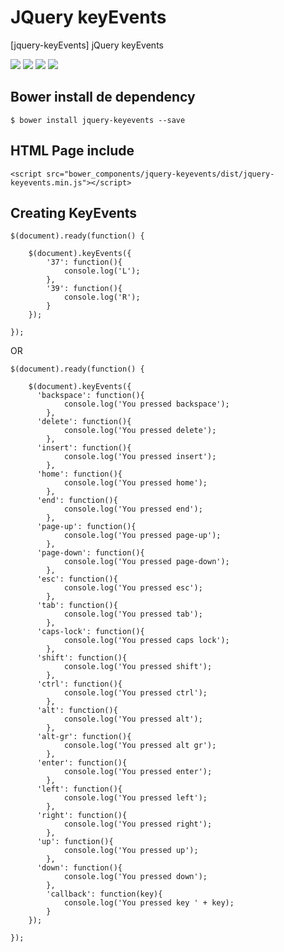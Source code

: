 JQuery keyEvents
===========
[jquery-keyEvents] jQuery keyEvents

<p>
  <a href="https://gitter.im/miamarti/jquery-keyEvents?utm_source=badge&utm_medium=badge&utm_campaign=pr-badge" target="_blank"><img src="https://badges.gitter.im/Join%20Chat.svg"></a>
  <img src="https://img.shields.io/badge/jquery--keyevents-release-green.svg">
  <img src="https://img.shields.io/badge/version-1.0.0-blue.svg">
  <img src="https://img.shields.io/bower/v/bootstrap.svg">
</p>

## Bower install de dependency
```
$ bower install jquery-keyevents --save
```

## HTML Page include
```
<script src="bower_components/jquery-keyevents/dist/jquery-keyevents.min.js"></script>
```

## Creating KeyEvents
```
$(document).ready(function() {
    
  	$(document).keyEvents({
  		'37': function(){
  		    console.log('L');
  		},
  		'39': function(){
  		    console.log('R');
  		}
  	});
    
});
```
OR
```
$(document).ready(function() {
    
  	$(document).keyEvents({
      'backspace': function(){
  		    console.log('You pressed backspace');
  		},
      'delete': function(){
  		    console.log('You pressed delete');
  		},
      'insert': function(){
  		    console.log('You pressed insert');
  		},
      'home': function(){
  		    console.log('You pressed home');
  		},
      'end': function(){
  		    console.log('You pressed end');
  		},
      'page-up': function(){
  		    console.log('You pressed page-up');
  		},
      'page-down': function(){
  		    console.log('You pressed page-down');
  		},
      'esc': function(){
  		    console.log('You pressed esc');
  		},
      'tab': function(){
  		    console.log('You pressed tab');
  		},
      'caps-lock': function(){
  		    console.log('You pressed caps lock');
  		},
      'shift': function(){
  		    console.log('You pressed shift');
  		},
      'ctrl': function(){
  		    console.log('You pressed ctrl');
  		},
      'alt': function(){
  		    console.log('You pressed alt');
  		},
      'alt-gr': function(){
  		    console.log('You pressed alt gr');
  		},
      'enter': function(){
  		    console.log('You pressed enter');
  		},
      'left': function(){
  		    console.log('You pressed left');
  		},
      'right': function(){
  		    console.log('You pressed right');
  		},
      'up': function(){
  		    console.log('You pressed up');
  		},
      'down': function(){
  		    console.log('You pressed down');
  		},
  		'callback': function(key){
  		    console.log('You pressed key ' + key);
  		}
  	});
    
});
```
